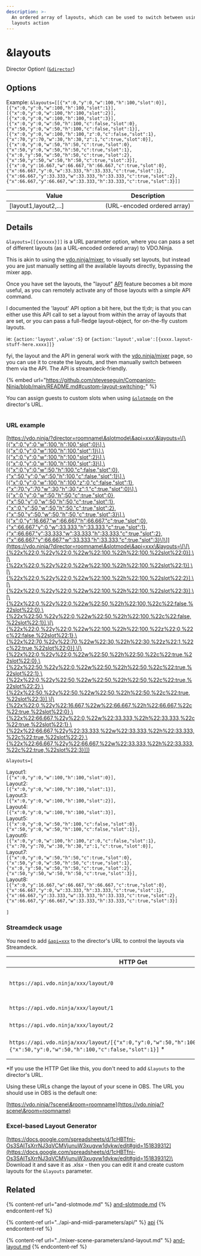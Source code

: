 ```yaml
---
description: >-
  An ordered array of layouts, which can be used to switch between using the API
  layouts action
---
```


# \&layouts

Director Option! ([`&director`](../../viewers-settings/director.md))

## Options

Example: `&layouts=[[{"x":0,"y":0,"w":100,"h":100,"slot":0}],[{"x":0,"y":0,"w":100,"h":100,"slot":1}],[{"x":0,"y":0,"w":100,"h":100,"slot":2}],[{"x":0,"y":0,"w":100,"h":100,"slot":3}],[{"x":0,"y":0,"w":50,"h":100,"c":false,"slot":0},{"x":50,"y":0,"w":50,"h":100,"c":false,"slot":1}],[{"x":0,"y":0,"w":100,"h":100,"z":0,"c":false,"slot":1},{"x":70,"y":70,"w":30,"h":30,"z":1,"c":true,"slot":0}],[{"x":0,"y":0,"w":50,"h":50,"c":true,"slot":0},{"x":50,"y":0,"w":50,"h":50,"c":true,"slot":1},{"x":0,"y":50,"w":50,"h":50,"c":true,"slot":2},{"x":50,"y":50,"w":50,"h":50,"c":true,"slot":3}],[{"x":0,"y":16.667,"w":66.667,"h":66.667,"c":true,"slot":0},{"x":66.667,"y":0,"w":33.333,"h":33.333,"c":true,"slot":1},{"x":66.667,"y":33.333,"w":33.333,"h":33.333,"c":true,"slot":2},{"x":66.667,"y":66.667,"w":33.333,"h":33.333,"c":true,"slot":3}]]`

<table><thead><tr><th width="241">Value</th><th>Description</th></tr></thead><tbody><tr><td>[layout1,layout2,...]</td><td>(URL-encoded ordered array)</td></tr></tbody></table>

## Details

`&layouts=[[{xxxxxx}]]` is a URL parameter option, where you can pass a set of different layouts (as a URL-encoded ordered array) to VDO.Ninja.

This is akin to using the [vdo.ninja/mixer](https://vdo.ninja/mixer), to visually set layouts, but instead you are just manually setting all the available layouts directly, bypassing the mixer app.

Once you have set the layouts, the "layout" [API](../api-and-midi-parameters/api/) feature becomes a bit more useful, as you can remotely activate any of those layouts with a simple API command.

I documented the 'layout' API option a bit here, but the tl;dr; is that you can either use this API call to set a layout from within the array of layouts that are set, or you can pass a full-fledge layout-object, for on-the-fly custom layouts.

ie: `{action:'layout',value':5}` or `{action:'layout',value':[{xxxx.layout-stuff-here.xxxx]]}`

fyi, the layout and the API in general work with the [vdo.ninja/mixer](https://vdo.ninja/mixer) page, so you can use it to create the layouts, and then manually switch between them via the API. The API is streamdeck-friendly.

{% embed url="https://github.com/steveseguin/Companion-Ninja/blob/main/README.md#custom-layout-switching-" %}

You can assign guests to custom slots when using [`&slotmode`](and-slotmode.md) on the director's URL.

<figure><img src="../../.gitbook/assets/image (5) (1) (4).png" alt=""><figcaption></figcaption></figure>

### URL example

[https://vdo.ninja/?director=roomname\&slotmode\&api=xxx\&layouts=\[\[{"x":0,"y":0,"w":100,"h":100,"slot":0}\],\[{"x":0,"y":0,"w":100,"h":100,"slot":1}\],\[{"x":0,"y":0,"w":100,"h":100,"slot":2}\],\[{"x":0,"y":0,"w":100,"h":100,"slot":3}\],\[{"x":0,"y":0,"w":50,"h":100,"c":false,"slot":0},{"x":50,"y":0,"w":50,"h":100,"c":false,"slot":1}\],\[{"x":0,"y":0,"w":100,"h":100,"z":0,"c":false,"slot":1},{"x":70,"y":70,"w":30,"h":30,"z":1,"c":true,"slot":0}\],\[{"x":0,"y":0,"w":50,"h":50,"c":true,"slot":0},{"x":50,"y":0,"w":50,"h":50,"c":true,"slot":1},{"x":0,"y":50,"w":50,"h":50,"c":true,"slot":2},{"x":50,"y":50,"w":50,"h":50,"c":true,"slot":3}\],\[{"x":0,"y":16.667,"w":66.667,"h":66.667,"c":true,"slot":0},{"x":66.667,"y":0,"w":33.333,"h":33.333,"c":true,"slot":1},{"x":66.667,"y":33.333,"w":33.333,"h":33.333,"c":true,"slot":2},{"x":66.667,"y":66.667,"w":33.333,"h":33.333,"c":true,"slot":3}\]\]](https://vdo.ninja/?director=roomname\&slotmode\&api=xxx\&layouts=\[\[\{%22x%22:0,%22y%22:0,%22w%22:100,%22h%22:100,%22slot%22:0}],\[\{%22x%22:0,%22y%22:0,%22w%22:100,%22h%22:100,%22slot%22:1}],\[\{%22x%22:0,%22y%22:0,%22w%22:100,%22h%22:100,%22slot%22:2}],\[\{%22x%22:0,%22y%22:0,%22w%22:100,%22h%22:100,%22slot%22:3}],\[\{%22x%22:0,%22y%22:0,%22w%22:50,%22h%22:100,%22c%22:false,%22slot%22:0},\{%22x%22:50,%22y%22:0,%22w%22:50,%22h%22:100,%22c%22:false,%22slot%22:1}],\[\{%22x%22:0,%22y%22:0,%22w%22:100,%22h%22:100,%22z%22:0,%22c%22:false,%22slot%22:1},\{%22x%22:70,%22y%22:70,%22w%22:30,%22h%22:30,%22z%22:1,%22c%22:true,%22slot%22:0}],\[\{%22x%22:0,%22y%22:0,%22w%22:50,%22h%22:50,%22c%22:true,%22slot%22:0},\{%22x%22:50,%22y%22:0,%22w%22:50,%22h%22:50,%22c%22:true,%22slot%22:1},\{%22x%22:0,%22y%22:50,%22w%22:50,%22h%22:50,%22c%22:true,%22slot%22:2},\{%22x%22:50,%22y%22:50,%22w%22:50,%22h%22:50,%22c%22:true,%22slot%22:3}],\[\{%22x%22:0,%22y%22:16.667,%22w%22:66.667,%22h%22:66.667,%22c%22:true,%22slot%22:0},\{%22x%22:66.667,%22y%22:0,%22w%22:33.333,%22h%22:33.333,%22c%22:true,%22slot%22:1},\{%22x%22:66.667,%22y%22:33.333,%22w%22:33.333,%22h%22:33.333,%22c%22:true,%22slot%22:2},\{%22x%22:66.667,%22y%22:66.667,%22w%22:33.333,%22h%22:33.333,%22c%22:true,%22slot%22:3}]])

`&layouts=[`

Layout1:\
`[{"x":0,"y":0,"w":100,"h":100,"slot":0}],`\
Layout2:\
`[{"x":0,"y":0,"w":100,"h":100,"slot":1}],`\
Layout3:\
`[{"x":0,"y":0,"w":100,"h":100,"slot":2}],`\
Layout4:\
`[{"x":0,"y":0,"w":100,"h":100,"slot":3}],`\
Layout5:\
`[{"x":0,"y":0,"w":50,"h":100,"c":false,"slot":0},{"x":50,"y":0,"w":50,"h":100,"c":false,"slot":1}],`\
Layout6:\
`[{"x":0,"y":0,"w":100,"h":100,"z":0,"c":false,"slot":1},{"x":70,"y":70,"w":30,"h":30,"z":1,"c":true,"slot":0}],`\
Layout7:\
`[{"x":0,"y":0,"w":50,"h":50,"c":true,"slot":0},{"x":50,"y":0,"w":50,"h":50,"c":true,"slot":1},{"x":0,"y":50,"w":50,"h":50,"c":true,"slot":2},{"x":50,"y":50,"w":50,"h":50,"c":true,"slot":3}],`\
Layout8:\
`[{"x":0,"y":16.667,"w":66.667,"h":66.667,"c":true,"slot":0},{"x":66.667,"y":0,"w":33.333,"h":33.333,"c":true,"slot":1},{"x":66.667,"y":33.333,"w":33.333,"h":33.333,"c":true,"slot":2},{"x":66.667,"y":66.667,"w":33.333,"h":33.333,"c":true,"slot":3}]`\
\
`]`

### Streamdeck usage

You need to add [`&api=xxx`](../api-and-midi-parameters/api/) to the director's URL to control the layouts via Streamdeck.

<table><thead><tr><th width="398">HTTP Get</th><th>Description</th></tr></thead><tbody><tr><td><code>https://api.vdo.ninja/xxx/layout/0</code></td><td>Disables the layouts -> Auto-mixing</td></tr><tr><td><code>https://api.vdo.ninja/xxx/layout/1</code></td><td>Select Layout 1</td></tr><tr><td><code>https://api.vdo.ninja/xxx/layout/2</code></td><td>Select Layout 2</td></tr><tr><td><code>https://api.vdo.ninja/xxx/layout/[{"x":0,"y":0,"w":50,"h":100,"c":true,"slot":0},{"x":50,"y":0,"w":50,"h":100,"c":false,"slot":1}]</code> *</td><td>Select specified layout</td></tr></tbody></table>

\*If you use the HTTP Get like this, you don't need to add `&layouts` to the director's URL.

Using these URLs change the layout of your scene in OBS. The URL you should use in OBS is the default one:

[https://vdo.ninja/?scene\&room=roomname](https://vdo.ninja/?scene\&room=roomname)

### Excel-based Layout Generator

[https://docs.google.com/spreadsheets/d/1cHBTfni-Os3SAITsXrrNJ3qVCMVjunuW3xugvw1dykw/edit#gid=151839312](https://docs.google.com/spreadsheets/d/1cHBTfni-Os3SAITsXrrNJ3qVCMVjunuW3xugvw1dykw/edit#gid=151839312)\
\
Download it and save it as .xlsx - then you can edit it and create custom layouts for the `&layouts` parameter.

## Related

{% content-ref url="and-slotmode.md" %}
[and-slotmode.md](and-slotmode.md)
{% endcontent-ref %}

{% content-ref url="../api-and-midi-parameters/api/" %}
[api](../api-and-midi-parameters/api/)
{% endcontent-ref %}

{% content-ref url="../mixer-scene-parameters/and-layout.md" %}
[and-layout.md](../mixer-scene-parameters/and-layout.md)
{% endcontent-ref %}
